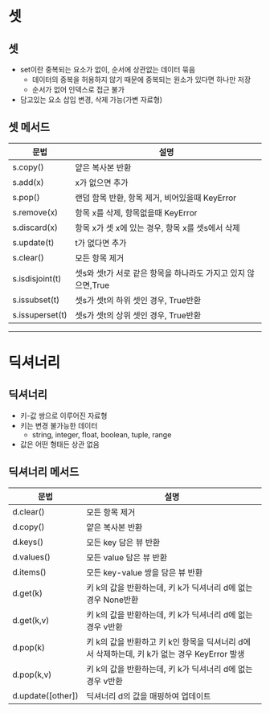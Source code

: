 # 셋
## 셋
- set이란 중복되는 요소가 없이, 순서에 상관없는 데이터 묶음
  - 데이터의 중복을 허용하지 않기 때문에 중복되는 원소가 있다면 하나만 저장
  - 순서가 없어 인덱스로 접근 불가
- 담고있는 요소 삽입 변경, 삭제 가능(가변 자료형)
## 셋 메서드
|문법|설명|
|---|---|
|s.copy()|얕은 복사본 반환|
|s.add(x)|x가 없으면 추가|
|s.pop()|랜덤 함목 반환, 항목 제거, 비어있을때 KeyError|
|s.remove(x)|항목 x를 삭제, 항목없을때 KeyError|
|s.discard(x)|항목 x가 셋 x에 있는 경우, 항목 x를 셋s에서 삭제|
|s.update(t)|t가 없다면 추가|
|s.clear()|모든 항목 제거|
|s.isdisjoint(t)|셋s와 셋t가 서로 같은 항목을 하나라도 가지고 있지 않으면,True|
|s.issubset(t)|셋s가 셋t의 하위 셋인 경우, True반환|
|s.issuperset(t)|셋s가 셋t의 상위 셋인 경우, True반환|
----------------------
# 딕셔너리
## 딕셔너리
- 키-값 쌍으로 이루어진 자료형
- 키는 변경 불가능한 데이터
  - string, integer, float, boolean, tuple, range
- 값은 어떤 형태든 상관 없음
## 딕셔너리 메서드
|문법|설명|
|---|---|
|d.clear()|모든 항목 제거|
|d.copy()|얕은 복사본 반환|
|d.keys()|모든 key 담은 뷰 반환|
|d.values()|모든 value 담은 뷰 반환|
|d.items()|모든 key-value 쌍을 담은 뷰 반환|
|d.get(k)|키 k의 값을 반환하는데, 키 k가 딕셔너리 d에 없는 경우 None반환|
|d.get(k,v)|키 k의 값을 반환하는데, 키 k가 딕셔너리 d에 없는 경우 v반환|
|d.pop(k)|키 k의 값을 반환하고 키 k인 항목을 딕셔너리 d에서 삭제하는데, 키 k가 없는 경우 KeyError 발생|
|d.pop(k,v)|키 k의 값을 반환하는데, 키 k가 딕셔너리 d에 없는 경우 v반환|
|d.update([other])|딕셔너리 d의 값을 매핑하여 업데이트|
